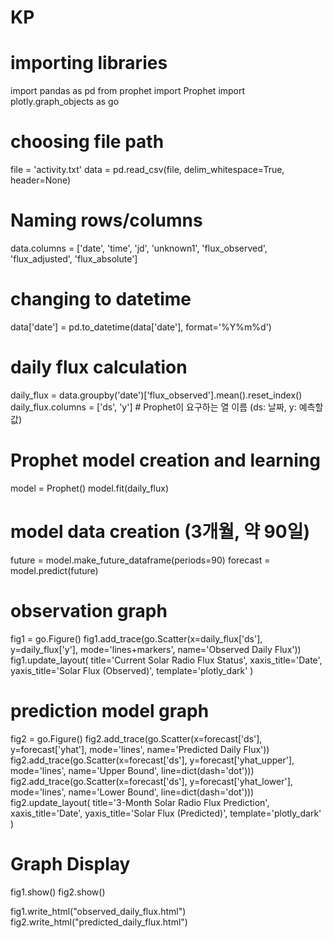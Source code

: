 # KP
# importing libraries
import pandas as pd
from prophet import Prophet
import plotly.graph_objects as go

# choosing file path
file = 'activity.txt'
data = pd.read_csv(file, delim_whitespace=True, header=None)

# Naming rows/columns
data.columns = ['date', 'time', 'jd', 'unknown1', 'flux_observed', 'flux_adjusted', 'flux_absolute']

# changing to datetime
data['date'] = pd.to_datetime(data['date'], format='%Y%m%d')

# daily flux calculation
daily_flux = data.groupby('date')['flux_observed'].mean().reset_index()
daily_flux.columns = ['ds', 'y']  # Prophet이 요구하는 열 이름 (ds: 날짜, y: 예측할 값)

# Prophet model creation and learning
model = Prophet()
model.fit(daily_flux)

# model data creation (3개월, 약 90일)
future = model.make_future_dataframe(periods=90)
forecast = model.predict(future)

# observation graph
fig1 = go.Figure()
fig1.add_trace(go.Scatter(x=daily_flux['ds'], y=daily_flux['y'], mode='lines+markers', name='Observed Daily Flux'))
fig1.update_layout(
    title='Current Solar Radio Flux Status',
    xaxis_title='Date',
    yaxis_title='Solar Flux (Observed)',
    template='plotly_dark'
)

# prediction model graph
fig2 = go.Figure()
fig2.add_trace(go.Scatter(x=forecast['ds'], y=forecast['yhat'], mode='lines', name='Predicted Daily Flux'))
fig2.add_trace(go.Scatter(x=forecast['ds'], y=forecast['yhat_upper'], mode='lines', name='Upper Bound', line=dict(dash='dot')))
fig2.add_trace(go.Scatter(x=forecast['ds'], y=forecast['yhat_lower'], mode='lines', name='Lower Bound', line=dict(dash='dot')))
fig2.update_layout(
    title='3-Month Solar Radio Flux Prediction',
    xaxis_title='Date',
    yaxis_title='Solar Flux (Predicted)',
    template='plotly_dark'
)

# Graph Display
fig1.show()
fig2.show()

fig1.write_html("observed_daily_flux.html")
fig2.write_html("predicted_daily_flux.html")
